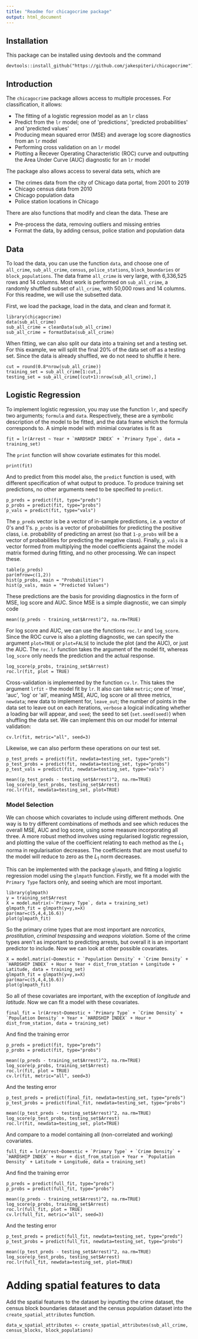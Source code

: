 ```yaml
---
title: "Readme for chicagocrime package"
output: html_document
---
```



## Installation
This package can be installed using devtools and the command
```{r}
devtools::install_github("https://github.com/jakespiteri/chicagocrime")
```

## Introduction

The `chicagocrime` package allows access to multiple processes. For classification, it allows:

 - The fitting of a logistic regression model as an `lr` class
 - Predict from the `lr` model; one of 'predictions', 'predicted probabilities' and 'predicted values'
 - Producing mean squared error (MSE) and average log score diagnostics from an `lr` model
 - Performing cross validation on an `lr` model
 - Plotting a Recever Operating Characteristic (ROC) curve and outputting the Area Under Curve (AUC) diagnostic for an `lr` model
 


The package also allows access to several data sets, which are

 - The crimes data from the city of Chicago data portal, from 2001 to 2019
 - Chicago census data from 2010
 - Chicago population data
 - Police station locations in Chicago
 
There are also functions that modify and clean the data. These are

 - Pre-process the data, removing outliers and missing entries
 - Format the data, by adding census, police station and population data
 
## Data
To load the data, you can use the function `data`, and choose one of `all_crime`, `sub_all_crime`, `census`, `police_stations`, `block_boundaries` or `block_populations`. The data frame `all_crime` is very large, with 6,336,525 rows and 14 columns. Most work is performed on `sub_all_crime`, a randomly shuffled subset of `all_crime`, with 50,000 rows and 14 columns. For this readme, we will use the subsetted data.

First, we load the package, load in the data, and clean and format it.
```{r, cache=TRUE}
library(chicagocrime)
data(sub_all_crime)
sub_all_crime = cleanData(sub_all_crime)
sub_all_crime = formatData(sub_all_crime)
```
When fitting, we can also split our data into a training set and a testing set. For this example, we will split the final 20% of the data set off as a testing set. Since the data is already shuffled, we do not need to shuffle it here.
```{r}
cut = round(0.8*nrow(sub_all_crime))
training_set = sub_all_crime[1:cut,]
testing_set = sub_all_crime[(cut+1):nrow(sub_all_crime),]
```
## Logistic Regression
To implement logistic regression, you may use the function `lr`, and specify two arguments; `formula` and `data`. Respectively, these are a symbolic description of the model to be fitted, and the data frame which the formula corresponds to. A simple model with minimial covariates is fit as
```{r}
fit = lr(Arrest ~ Year + `HARDSHIP INDEX` + `Primary Type`, data = training_set)
```
The `print` function will show covariate estimates for this model.
```{r}
print(fit)
```
And to predict from this model also, the `predict` function is used, with different specification of what output to produce. To produce training set predictions, no other arguments need to be specified to `predict`.
```{r}
p_preds = predict(fit, type="preds")
p_probs = predict(fit, type="probs")
p_vals = predict(fit, type="vals")
```
The `p_preds` vector is be a vector of in-sample predictions, i.e. a vector of 0's and 1's. `p_probs` is a vector of probabilities for predicting the positive class, i.e. probability of predicting an arrest (so that `1-p_probs` will be a vector of probabilities for predicting the negative class). Finally, `p_vals` is a vector formed from multiplying the model coefficients against the model matrix formed during fitting, and no other processing. We can inspect these.
```{r}
table(p_preds)
par(mfrow=c(1,2))
hist(p_probs, main = "Probabilities")
hist(p_vals, main = "Predicted Values")
```

These predictions are the basis for providing diagnostics in the form of MSE, log score and AUC. Since MSE is a simple diagnostic, we can simply code
```{r}
mean((p_preds - training_set$Arrest)^2, na.rm=TRUE)
```
For log score and AUC, we can use the functions `roc.lr` and `log_score`. Since the ROC curve is also a plotting diagnostic, we can specify the argument `plot=TRUE` or `plot=FALSE` to include the plot (and the AUC), or just the AUC. The `roc.lr` function takes the argument of the model fit, whereas `log_score` only needs the prediction and the actual response.
```{r}
log_score(p_probs, training_set$Arrest)
roc.lr(fit, plot = TRUE)
```

Cross-validation is implemented by the function `cv.lr`. This takes the argument `lrfit` - the model fit by `lr`. It also can take `metric`; one of 'mse', 'auc', 'log' or 'all', meaning MSE, AUC, log score or all three metrics, `newdata`; new data to implement for, `leave_out`; the number of points in the data set to leave out on each iterations, `verbose` a logical indicating whether a loading bar will appear, and `seed`; the seed to set (`set.seed(seed)`) when shuffling the data set. We can implement this on our model for internal validation:
```{r}
cv.lr(fit, metric="all", seed=3)
```

Likewise, we can also perform these operations on our test set.
```{r}
p_test_preds = predict(fit, newdata=testing_set, type="preds")
p_test_probs = predict(fit, newdata=testing_set, type="probs")
p_test_vals = predict(fit, newdata=testing_set, type="vals")

mean((p_test_preds - testing_set$Arrest)^2, na.rm=TRUE)
log_score(p_test_probs, testing_set$Arrest)
roc.lr(fit, newdata=testing_set, plot=TRUE)
```

### Model Selection
We can choose which covariates to include using different methods. One way is to try different combinations of methods and see which reduces the overall MSE, AUC and log score, using some measure incorporating all three. A more robust method involves using regularised logistic regression, and plotting the value of the coefficient relating to each method as the $L_1$ norma in regularisation decreases. The coefficients that are most useful to the model will reduce to zero as the $L_1$ norm decreases.

This can be implemented with the package `glmpath`, and fitting a logistic regression model using the `glmpath` function. Firstly, we fit a model with the `Primary Type` factors only, and seeing which are most important.
```{r}
library(glmpath)
y = training_set$Arrest
X = model.matrix(~`Primary Type`, data = training_set)
glmpath_fit = glmpath(y=y,x=X)
par(mar=c(5,4,4,16.6))
plot(glmpath_fit)
```

So the primary crime types that are most important are *narcotics*, *prostitution*, *criminal trespassing* and *weapons violation*. Some of the crime types aren't as important to predicting arrests, but overall it is an important predictor to include. Now we can look at other possible covariates.
```{r}
X = model.matrix(~Domestic + `Population Density` + `Crime Density` + `HARDSHIP INDEX` + Hour + Year + dist_from_station + Longitude + Latitude, data = training_set)
glmpath_fit = glmpath(y=y,x=X)
par(mar=c(5,4,4,16.6))
plot(glmpath_fit)
```
So all of these covariates are important, with the exception of *longitude* and *latitude*. Now we can fit a model with these covariates.
```{r}
final_fit = lr(Arrest~Domestic + `Primary Type` + `Crime Density` + `Population Density` + Year + `HARDSHIP INDEX` + Hour + dist_from_station, data = training_set)
```
And find the training error
```{r}
p_preds = predict(fit, type="preds")
p_probs = predict(fit, type="probs")

mean((p_preds - training_set$Arrest)^2, na.rm=TRUE)
log_score(p_probs, training_set$Arrest)
roc.lr(fit, plot = TRUE)
cv.lr(fit, metric="all", seed=3)
```
And the testing error
```{r}
p_test_preds = predict(final_fit, newdata=testing_set, type="preds")
p_test_probs = predict(final_fit, newdata=testing_set, type="probs")

mean((p_test_preds - testing_set$Arrest)^2, na.rm=TRUE)
log_score(p_test_probs, testing_set$Arrest)
roc.lr(fit, newdata=testing_set, plot=TRUE)
```
And compare to a model containing all (non-correlated and working) covariates.
```{r}
full_fit = lr(Arrest~Domestic + `Primary Type` + `Crime Density` + `HARDSHIP INDEX` + Hour + dist_from_station + Year + `Population Density` + Latitude + Longitude, data = training_set)
```
And find the training error
```{r}
p_preds = predict(full_fit, type="preds")
p_probs = predict(full_fit, type="probs")

mean((p_preds - training_set$Arrest)^2, na.rm=TRUE)
log_score(p_probs, training_set$Arrest)
roc.lr(full_fit, plot = TRUE)
cv.lr(full_fit, metric="all", seed=3)
```
And the testing error
```{r}
p_test_preds = predict(full_fit, newdata=testing_set, type="preds")
p_test_probs = predict(full_fit, newdata=testing_set, type="probs")

mean((p_test_preds - testing_set$Arrest)^2, na.rm=TRUE)
log_score(p_test_probs, testing_set$Arrest)
roc.lr(full_fit, newdata=testing_set, plot=TRUE)
```

# Adding spatial features to data

Add the spatial features to the dataset by inputting the crime dataset, the census block boundaries dataset and the census population dataset into the `create_spatial_attributes` function.

```{r, eval = FALSE}
data_w_spatial_attributes <- create_spatial_attributes(sub_all_crime, census_blocks, block_populations)
```

